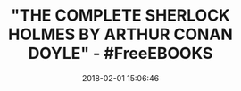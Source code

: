 ---
title: '"THE COMPLETE SHERLOCK HOLMES BY ARTHUR CONAN DOYLE" - #FreeEBOOKS'
name: The Complete Sherlock Holmes
date: '2018-02-01 15:06:46'
buy_now: >-
  https://www.amazon.com/Complete-Sherlock-Holmes-Arthur-Conan-ebook/dp/B079F2W7V3?SubscriptionId=AKIAIA5RBQIWQVTCUEUQ&tag=coldcutdeals-20&linkCode=xm2&camp=2025&creative=165953&creativeASIN=B079F2W7V3
description_markdown: |-
  The Complete Sherlock Holmes

   
tweet_id_str: '959080588140535809'
price: ''
you_save: ''
asin: B079F2W7V3
image: 'https://images-na.ssl-images-amazon.com/images/I/41tWIch9uML.jpg'

---